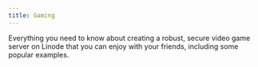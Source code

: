 ```yaml
---
title: Gaming
---
```


Everything you need to know about creating a robust, secure video game server on Linode that you can enjoy with your friends, including some popular examples.
